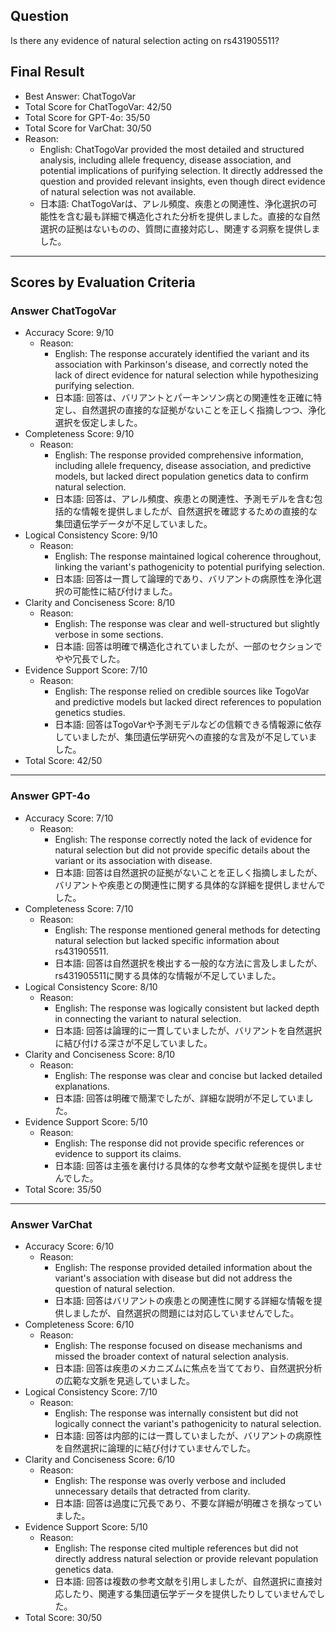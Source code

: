 ## Question

Is there any evidence of natural selection acting on rs431905511?

## Final Result

- Best Answer: ChatTogoVar
- Total Score for ChatTogoVar: 42/50
- Total Score for GPT-4o: 35/50
- Total Score for VarChat: 30/50
- Reason:
  - English: ChatTogoVar provided the most detailed and structured analysis, including allele frequency, disease association, and potential implications of purifying selection. It directly addressed the question and provided relevant insights, even though direct evidence of natural selection was not available.
  - 日本語: ChatTogoVarは、アレル頻度、疾患との関連性、浄化選択の可能性を含む最も詳細で構造化された分析を提供しました。直接的な自然選択の証拠はないものの、質問に直接対応し、関連する洞察を提供しました。

---

## Scores by Evaluation Criteria

### Answer ChatTogoVar
- Accuracy Score: 9/10
  - Reason: 
    - English: The response accurately identified the variant and its association with Parkinson's disease, and correctly noted the lack of direct evidence for natural selection while hypothesizing purifying selection.
    - 日本語: 回答は、バリアントとパーキンソン病との関連性を正確に特定し、自然選択の直接的な証拠がないことを正しく指摘しつつ、浄化選択を仮定しました。
- Completeness Score: 9/10
  - Reason: 
    - English: The response provided comprehensive information, including allele frequency, disease association, and predictive models, but lacked direct population genetics data to confirm natural selection.
    - 日本語: 回答は、アレル頻度、疾患との関連性、予測モデルを含む包括的な情報を提供しましたが、自然選択を確認するための直接的な集団遺伝学データが不足していました。
- Logical Consistency Score: 9/10
  - Reason: 
    - English: The response maintained logical coherence throughout, linking the variant's pathogenicity to potential purifying selection.
    - 日本語: 回答は一貫して論理的であり、バリアントの病原性を浄化選択の可能性に結び付けました。
- Clarity and Conciseness Score: 8/10
  - Reason: 
    - English: The response was clear and well-structured but slightly verbose in some sections.
    - 日本語: 回答は明確で構造化されていましたが、一部のセクションでやや冗長でした。
- Evidence Support Score: 7/10
  - Reason: 
    - English: The response relied on credible sources like TogoVar and predictive models but lacked direct references to population genetics studies.
    - 日本語: 回答はTogoVarや予測モデルなどの信頼できる情報源に依存していましたが、集団遺伝学研究への直接的な言及が不足していました。
- Total Score: 42/50

---

### Answer GPT-4o
- Accuracy Score: 7/10
  - Reason: 
    - English: The response correctly noted the lack of evidence for natural selection but did not provide specific details about the variant or its association with disease.
    - 日本語: 回答は自然選択の証拠がないことを正しく指摘しましたが、バリアントや疾患との関連性に関する具体的な詳細を提供しませんでした。
- Completeness Score: 7/10
  - Reason: 
    - English: The response mentioned general methods for detecting natural selection but lacked specific information about rs431905511.
    - 日本語: 回答は自然選択を検出する一般的な方法に言及しましたが、rs431905511に関する具体的な情報が不足していました。
- Logical Consistency Score: 8/10
  - Reason: 
    - English: The response was logically consistent but lacked depth in connecting the variant to natural selection.
    - 日本語: 回答は論理的に一貫していましたが、バリアントを自然選択に結び付ける深さが不足していました。
- Clarity and Conciseness Score: 8/10
  - Reason: 
    - English: The response was clear and concise but lacked detailed explanations.
    - 日本語: 回答は明確で簡潔でしたが、詳細な説明が不足していました。
- Evidence Support Score: 5/10
  - Reason: 
    - English: The response did not provide specific references or evidence to support its claims.
    - 日本語: 回答は主張を裏付ける具体的な参考文献や証拠を提供しませんでした。
- Total Score: 35/50

---

### Answer VarChat
- Accuracy Score: 6/10
  - Reason: 
    - English: The response provided detailed information about the variant's association with disease but did not address the question of natural selection.
    - 日本語: 回答はバリアントの疾患との関連性に関する詳細な情報を提供しましたが、自然選択の問題には対応していませんでした。
- Completeness Score: 6/10
  - Reason: 
    - English: The response focused on disease mechanisms and missed the broader context of natural selection analysis.
    - 日本語: 回答は疾患のメカニズムに焦点を当てており、自然選択分析の広範な文脈を見逃していました。
- Logical Consistency Score: 7/10
  - Reason: 
    - English: The response was internally consistent but did not logically connect the variant's pathogenicity to natural selection.
    - 日本語: 回答は内部的には一貫していましたが、バリアントの病原性を自然選択に論理的に結び付けていませんでした。
- Clarity and Conciseness Score: 6/10
  - Reason: 
    - English: The response was overly verbose and included unnecessary details that detracted from clarity.
    - 日本語: 回答は過度に冗長であり、不要な詳細が明確さを損なっていました。
- Evidence Support Score: 5/10
  - Reason: 
    - English: The response cited multiple references but did not directly address natural selection or provide relevant population genetics data.
    - 日本語: 回答は複数の参考文献を引用しましたが、自然選択に直接対応したり、関連する集団遺伝学データを提供したりしていませんでした。
- Total Score: 30/50